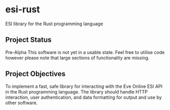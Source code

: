 # esi-rust
ESI library for the Rust programming language

## Project Status
Pre-Alpha
This software is not yet in a usable state. Feel free to utilise code however please note that large sections of functionality are missing.

## Project Objectives
To implement a fast, safe library for interacting with the Eve Online ESI API in the Rust programming language.
The library should handle HTTP interaction, user authentication, and data formatting for output and use by other software.
